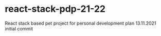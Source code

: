 # react-stack-pdp-21-22
React stack based pet project for personal development plan 
13.11.2021 initial commit
